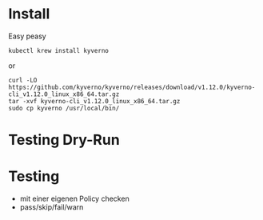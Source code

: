 # Install 

Easy peasy

~~~
kubectl krew install kyverno
~~~

or

~~~
curl -LO https://github.com/kyverno/kyverno/releases/download/v1.12.0/kyverno-cli_v1.12.0_linux_x86_64.tar.gz
tar -xvf kyverno-cli_v1.12.0_linux_x86_64.tar.gz
sudo cp kyverno /usr/local/bin/
~~~

# Testing Dry-Run 

# Testing

* mit einer eigenen Policy checken
* pass/skip/fail/warn

